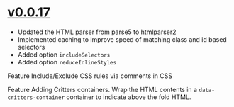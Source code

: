 # [v0.0.17](https://www.npmjs.com/package/critters/v/0.0.17)

- Updated the HTML parser from parse5 to htmlparser2
- Implemented caching to improve speed of matching class and id based selectors
- Added option `includeSelectors`
- Added option `reduceInlineStyles`

Feature
Include/Exclude CSS rules via comments in CSS

Feature
Adding Critters containers. Wrap the HTML contents in a `data-critters-container` container to indicate above the fold HTML.

